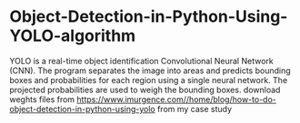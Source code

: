 # Object-Detection-in-Python-Using-YOLO-algorithm
YOLO is a real-time object identification Convolutional Neural Network (CNN). The program separates the image into areas and predicts bounding boxes and probabilities for each region using a single neural network. The projected probabilities are used to weigh the bounding boxes. 
download weghts files from https://www.imurgence.com//home/blog/how-to-do-object-detection-in-python-using-yolo from my case study

